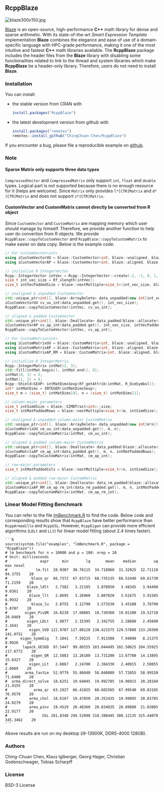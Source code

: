 ## RcppBlaze

![blaze300x150.jpg](https://bitbucket.org/blaze-lib/blaze/wiki/images/blaze300x150.jpg)

[Blaze](https://bitbucket.org/blaze-lib/blaze) is an open-source, high-performance **C++** math library 
for dense and sparse arithmetic. With its state-of-the-art *Smart Expression Template* implementation 
**Blaze** combines the elegance and ease of use of a domain-specific language with HPC-grade performance, 
making it one of the most intuitive and fastest **C++** math libraries available. The **RcppBlaze** package includes 
the header files from the **Blaze** library with disabling some functionalities related to link to the thread and 
system libraries which make **RcppBlaze** be a header-only library. Therefore, users do not need to  install 
**Blaze**.

### Installation

You can install:

* the stable version from CRAN with

    ```R
    install.packages("RcppBlaze")
    ```

* the latest development version from github with

    ```R
    install.packages("remotes")
    remotes::install_github("ChingChuan-Chen/RcppBlaze")
    ```

If you encounter a bug, please file a reproducible example on [github](https://github.com/ChingChuan-Chen/RcppBlaze/issues).

### Note

#### Sparse Matrix only supports three data types
`CompressedVector` and `CompressedMatrix` only support `int`, `float` and `double` types.
Logical part is not supported because there is no enough resource for it (helps are welcome).
Since `Matrix` only provides `l*[CTR]Matrix` and `d*[CTR]Matrix` and does not support `z*[CTR]Matrix`.

#### CustomVector and CustomMatrix cannot directly be converted from R object

Since `CustomVector` and `CustomMatrix` are mapping memory which user should manage by himself.
Therefore, we provide another function to help user do convertion from R objects.
We provide `RcppBlaze::copyToCustomVector` and `RcppBlaze::copyToCustomMatrix` to make easier on data copy. 
Below is the example code:

``` c++
// For CustomVector<int>
using iCustomVectorUU = blaze::CustomVector<int, blaze::unaligned, blaze::unpadded>;
using iCustomVectorAP = blaze::CustomVector<int, blaze::aligned, blaze::padded>;

// initialize R IntegerVector
Rcpp::IntegerVector intVec = Rcpp::IntegerVector::create(-2, -1, 0, 1, 2 );
size_t int_vec_size = Rf_xlength(intVec);
size_t intVecPaddedSize = blaze::nextMultiple<size_t>(int_vec_size, blaze::SIMDTrait<int>::size);

// unaligned & unpadded CustomVector
std::unique_ptr<int[], blaze::ArrayDelete> data_unpadded(new int[int_vec_size]);
iCustomVectorUU cv_uu_int(data_unpadded.get(), int_vec_size);
RcppBlaze::copyToCustomVector(intVec, cv_uu_int);

// aligned & padded CustomVector
std::unique_ptr<int[], blaze::Deallocate> data_padded(blaze::allocate<int>(intVecPaddedSize));
iCustomVectorAP cv_ap_int(data_padded.get(), int_vec_size, intVecPaddedSize);
RcppBlaze::copyToCustomVector(intVec, cv_ap_int);

// For CustomMatrix<int>
using iCustomMatrixUU = blaze::CustomMatrix<int, blaze::unaligned, blaze::unpadded, blaze::columnMajor>;
using iCustomMatrixAP = blaze::CustomMatrix<int, blaze::aligned, blaze::padded, blaze::columnMajor>;
using iCustomMatrixAP_RM = blaze::CustomMatrix<int, blaze::aligned, blaze::padded, blaze::rowMajor>;

// initialize R IntegerMatrix
Rcpp::IntegerMatrix intMat(2, 3);
std::fill(intMat.begin(), intMat.end(), 8);
intMat(0, 1) = 5;
intMat(1, 2) = 4;
Rcpp::Shield<SEXP> intMatDimsSexp(Rf_getAttrib(intMat, R_DimSymbol));
int* intMatDims = INTEGER(intMatDimsSexp);
size_t m = (size_t) intMatDims[0], n = (size_t) intMatDims[1];

// column-major parameters
size_t intSimdSize = blaze::SIMDTrait<int>::size;
size_t intMatPaddedRows = blaze::nextMultiple<size_t>(m, intSimdSize);

// unaligned & unpadded column-major CustomMatrix
std::unique_ptr<int[], blaze::ArrayDelete> data_unpadded(new int[m*n]);
iCustomMatrixUU cm_uu_int(data_unpadded.get(), m, n);
RcppBlaze::copyToCustomMatrix(intMat, cm_uu_int);

// aligned & padded column-major CustomMatrix
std::unique_ptr<int[], blaze::Deallocate> data_padded(blaze::allocate<int>(intMatPaddedRows * n));
iCustomMatrixAP cm_ap_int(data_padded.get(), m, n, intMatPaddedRows);
RcppBlaze::copyToCustomMatrix(intMat, cm_ap_int);

// row-major parameters
size_t intMatPaddedCols = blaze::nextMultiple<size_t>(n, intSimdSize);

// aligned & padded row-major CustomMatrix
std::unique_ptr<int[], blaze::Deallocate> data_rm_padded(blaze::allocate<int>(m * intMatPaddedCols));
iCustomMatrixAP_RM cm_ap_rm_int(data_rm_padded.get(), m, n, intMatPaddedCols);
RcppBlaze::copyToCustomMatrix(intMat, cm_ap_rm_int);
```

### Linear Model Fitting Benchmark 

You can refer to the file [lmBenchmark.R](./inst/examples/lmBenchmark.R) to find the code.
Below code and corresponding results show that `RcppBlaze` have better performance than `RcppArmadillo` and `RcppGSL`.
However, `RcppEigen` can provide more efficient algorithms (`LDLt` and `LLt`) for linear model fitting (about 2.4 times faster).

    ```R
    source(system.file("examples", "lmBenchmark.R", package = "RcppBlaze"))
    # lm benchmark for n = 10000 and p = 100: nrep = 20
    # Unit: milliseconds
    #               expr      min        lq       mean    median        uq      max neval
    #             lm.fit  28.9307  30.76115  34.718960  31.32925  32.71110  94.3755    20
    #           blaze_qr  66.7372  67.63715  68.735135  68.52440  69.61730  71.2159    20
    #         blaze_ldlt   2.7382   3.21195   3.878950   3.48345   3.94490   9.0361    20
    #          blaze_llt   2.8695   3.26960   3.807020   3.61675   3.91585   6.9932    20
    #           blaze_lu   2.8755   3.12790   3.573530   3.45100   3.78790   5.0707    20
    #        eigen_PivQR  16.8238  17.60885  18.730360  19.01100  19.52710  20.0469    20
    #         eigen_LDLt   1.9877   2.15395   2.342755   2.28880   2.45690   3.1641    20
    #          eigen_SVD 122.9787 127.08120 130.421575 129.57880 133.20360 141.0751    20
    #      eigen_SymmEig   7.1041   7.59225   7.911580   7.94090   8.21375   8.9926    20
    #       lapack_GESDD  97.5447  99.89155 103.044495 102.50625 104.55925 117.6772    20
    #           eigen_QR  12.5883  13.26180  13.731200  13.67780  14.13895  15.0327    20
    #          eigen_LLt   2.0867   2.24700   2.384330   2.40915   2.50055   2.6669    20
    #        arma_fastLm  52.9779  55.86840  58.040880  57.72055  58.99520  71.6400    20
    #  arma_direct_solve  18.6251  19.64045  19.992785  19.96915  20.28160  21.4155    20
    #            arma_qr  63.1927  66.41025  68.602565  67.99540  69.83185  76.9579    20
    #          arma_chol  18.6167  19.47850  20.352435  19.99895  20.83785  24.0279    20
    #          arma_pinv  19.4529  20.48360  20.834835  20.89880  21.03085  22.9177    20
    #                GSL 281.8348 294.52890 310.380445 308.12135 325.44070 345.3462    20
    ```

Above results are run on my desktop (i9-13900K, DDR5-4000 128GB).

### Authors

Ching-Chuan Chen, Klaus Iglberger, Georg Hager, Christian Godenschwager, Tobias Scharpff

### License

BSD-3 License
